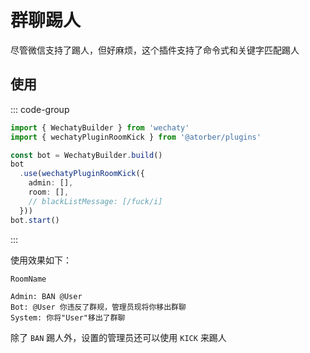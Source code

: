 # 群聊踢人

尽管微信支持了踢人，但好麻烦，这个插件支持了命令式和关键字匹配踢人

## 使用

::: code-group
```ts twoslash [bot.ts]
import { WechatyBuilder } from 'wechaty'
import { wechatyPluginRoomKick } from '@atorber/plugins'

const bot = WechatyBuilder.build()
bot
  .use(wechatyPluginRoomKick({
    admin: [],
    room: [],
    // blackListMessage: [/fuck/i]
  }))
bot.start()
```
:::

使用效果如下：

```
RoomName

Admin: BAN @User
Bot: @User 你违反了群规，管理员现将你移出群聊
System: 你将"User"移出了群聊
```

除了 `BAN` 踢人外，设置的管理员还可以使用 `KICK` 来踢人
